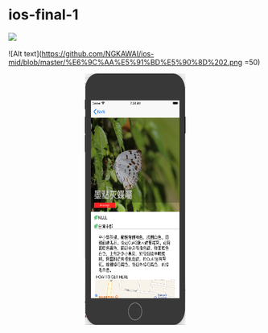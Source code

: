 # ios-final-1

<img src=https://www.ncnu.edu.tw/ncnuweb/units/share/全校共用/web_material/images/banner/banner_4.gif>


![Alt text](https://github.com/NGKAWAI/ios-mid/blob/master/%E6%9C%AA%E5%91%BD%E5%90%8D%202.png =50)

<div align=center><img width="200" height="500" src="https://github.com/NGKAWAI/ios-mid/blob/master/%E6%9C%AA%E5%91%BD%E5%90%8D%202.png"/></div>
